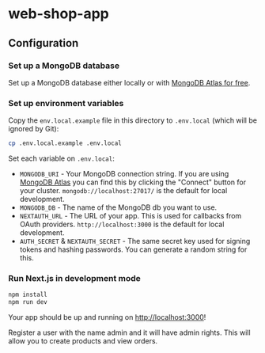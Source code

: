 # web-shop-app

## Configuration

### Set up a MongoDB database

Set up a MongoDB database either locally or with [MongoDB Atlas for free](https://mongodb.com/atlas).

### Set up environment variables

Copy the `env.local.example` file in this directory to `.env.local` (which will be ignored by Git):

```bash
cp .env.local.example .env.local
```

Set each variable on `.env.local`:

- `MONGODB_URI` - Your MongoDB connection string. If you are using [MongoDB Atlas](https://mongodb.com/atlas) you can find this by clicking the "Connect" button for your cluster. `mongodb://localhost:27017/` is the default for local development.
- `MONGODB_DB` - The name of the MongoDB db you want to use.
- `NEXTAUTH_URL` - The URL of your app. This is used for callbacks from OAuth providers. `http://localhost:3000` is the default for local development.
- `AUTH_SECRET` & `NEXTAUTH_SECRET` - The same secret key used for signing tokens and hashing passwords. You can generate a random string for this.

### Run Next.js in development mode

```bash
npm install
npm run dev
```

Your app should be up and running on [http://localhost:3000](http://localhost:3000)!

Register a user with the name admin and it will have admin rights.
This will allow you to create products and view orders.

